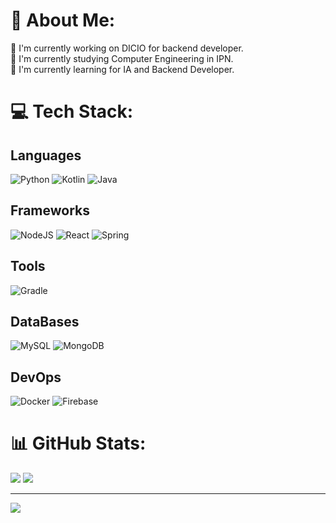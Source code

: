# 💫 About Me:
💼 I'm currently working on DICIO for backend developer.<br>📓 I'm currently studying Computer Engineering in IPN.<br>🌱 I'm currently learning for IA and Backend Developer.


# 💻 Tech Stack:
## Languages
![Python](https://img.shields.io/badge/python-3670A0?style=flat&logo=python&logoColor=ffdd54) ![Kotlin](https://img.shields.io/badge/kotlin-%230095D5.svg?style=flat&logo=kotlin&logoColor=white) ![Java](https://img.shields.io/badge/java-%23ED8B00.svg?style=flat&logo=java&logoColor=white)
## Frameworks
![NodeJS](https://img.shields.io/badge/node.js-6DA55F?style=flat&logo=node.js&logoColor=white) ![React](https://img.shields.io/badge/react-%2320232a.svg?style=flat&logo=react&logoColor=%2361DAFB) ![Spring](https://img.shields.io/badge/spring-%236DB33F.svg?style=flat&logo=spring&logoColor=white)
## Tools
![Gradle](https://img.shields.io/badge/Gradle-02303A.svg?style=flat&logo=Gradle&logoColor=white) 
## DataBases
![MySQL](https://img.shields.io/badge/mysql-%2300f.svg?style=flat&logo=mysql&logoColor=white) ![MongoDB](https://img.shields.io/badge/MongoDB-%234ea94b.svg?style=flat&logo=mongodb&logoColor=white) 
## DevOps
![Docker](https://img.shields.io/badge/docker-%230db7ed.svg?style=flat&logo=docker&logoColor=white) ![Firebase](https://img.shields.io/badge/firebase-%23039BE5.svg?style=flat&logo=firebase)

# 📊 GitHub Stats:

![](https://github-readme-stats.vercel.app/api?username=Asech-G&theme=synthwave&hide_border=false&include_all_commits=true&count_private=false)
![](https://github-readme-streak-stats.herokuapp.com/?user=Asech-G&theme=synthwave&hide_border=false)<br/>

---
[![](https://visitcount.itsvg.in/api?id=Asech-G&icon=0&color=6)](https://visitcount.itsvg.in)

